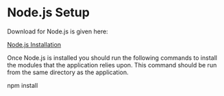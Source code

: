 # Node.js Setup
Download for Node.js is given here:

[Node.js Installation](https://nodejs.org/en/download)

Once Node.js is installed you should run the following commands to install the modules that the application relies upon. This command should be run from the same directory as the application.

npm install